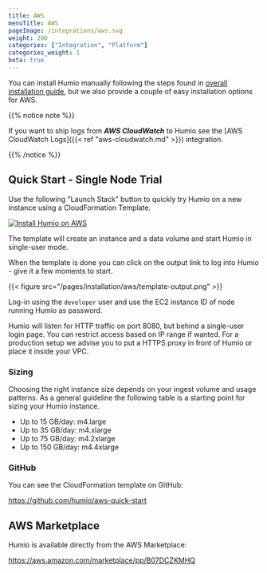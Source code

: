 ```yaml
---
title: AWS
menuTitle: AWS
pageImage: /integrations/aws.svg
weight: 200
categories: ["Integration", "Platform"]
categories_weight: 1
beta: true
---
```



You can install Humio manually following the steps found in [overall
installation guide](/installation), but we also provide a couple of
easy installation options for AWS.

{{% notice note %}}

If you want to ship logs from ***AWS CloudWatch*** to Humio see the [AWS
CloudWatch Logs]({{< ref "aws-cloudwatch.md" >}}) integration.

{{% /notice %}}

## Quick Start - Single Node Trial
Use the following "Launch Stack" button to quickly try Humio on a new
instance using a CloudFormation Template.

[![Install Humio on AWS](https://s3.amazonaws.com/cloudformation-examples/cloudformation-launch-stack.png "Install Humio on AWS")](https://console.aws.amazon.com/cloudformation/home?#/stacks/new?stackName=Humio&templateURL=https://s3-eu-west-1.amazonaws.com/humio-aws-quick-start/single-server-cloud-formation.json)

The template will create an instance and a data volume and start Humio
in single-user mode.

When the template is done you can click on the output link to log into
Humio - give it a few moments to start.

{{< figure src="/pages/installation/aws/template-output.png" >}}

Log-in using the `developer` user and use the EC2 instance ID of node running Humio as password.

Humio will listen for HTTP traffic on port 8080, but behind a
single-user login page. You can restrict access based on IP range if
wanted. For a production setup we advise you to put a HTTPS proxy in
front of Humio or place it inside your VPC.

### Sizing

Choosing the right instance size depends on your ingest volume and
usage patterns. As a general guideline the following table is a
starting point for sizing your Humio instance.

- Up to 15 GB/day: m4.large
- Up to 35 GB/day: m4.xlarge
- Up to 75 GB/day: m4.2xlarge
- Up to 150 GB/day: m4.4xlarge

### GitHub

You can see the CloudFormation template on GitHub:

https://github.com/humio/aws-quick-start

## AWS Marketplace

Humio is available directly from the AWS Marketplace:

https://aws.amazon.com/marketplace/pp/B07DCZKMHQ
